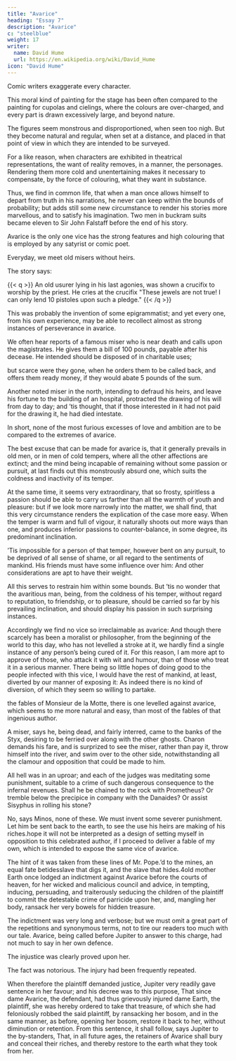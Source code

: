 ```yaml
---
title: "Avarice"
heading: "Essay 7"
description: "Avarice"
c: "steelblue"
weight: 17
writer:
  name: David Hume
  url: https://en.wikipedia.org/wiki/David_Hume
icon: "David Hume"
---
```



Comic writers exaggerate every character. 

This moral kind of painting for the stage has been often compared to the painting for cupolas and cielings, where the colours are over-charged, and every part is drawn excessively large, and beyond nature. 

The figures seem monstrous and disproportioned, when seen too nigh. But they become natural and regular, when set at a distance, and placed in that point of view in which they are intended to be surveyed.

For a like reason, when characters are exhibited in theatrical representations, the want of reality removes, in a manner, the personages. Rendering them more cold and unentertaining makes it necessary to compensate, by the force of colouring, what they want in substance.

Thus, we find in common life, that when a man once allows himself to depart from truth in his narrations, he never can keep within the bounds of probability; but adds still some new circumstance to render his stories more marvellous, and to satisfy his imagination. Two men in buckram suits became eleven to Sir John Falstaff before the end of his story.

Avarice is the only one vice has the strong features and high colouring that is employed by any satyrist or comic poet.

Everyday, we meet old misers <!-- witmen of immense fortunes, --> without heirs<!-- , who refuse themselves the most common necessaries of life, and go on heaping possessions on possessions, under all the real pressures of the severest poverty -->.

The story says:

{{< q >}}
An old usurer lying in his last agonies, was shown a crucifix to worship by the priest.  He cries at the crucifix "These jewels are not true! I can only lend 10 pistoles upon such a pledge."
{{< /q >}}


This was probably the invention of some epigrammatist; and yet every one, from his own experience, may be able to recollect almost as strong instances of perseverance in avarice. 

We often hear reports of a famous miser who is near death and calls upon the magistrates. He gives them a bill of 100 pounds, payable after his decease. He intended should be disposed of in charitable uses; 

but scarce were they gone, when he orders them to be called back, and offers them ready money, if they would abate 5 pounds of the sum.

Another noted miser in the north, intending to defraud his heirs, and leave his fortune to the building of an hospital, protracted the drawing of his will from day to day; and ’tis thought, that if those interested in it had not paid for the drawing it, he had died intestate. 

In short, none of the most furious excesses of love and ambition are to be compared to the extremes of avarice.

The best excuse that can be made for avarice is, that it generally prevails in old men, or in men of cold tempers, where all the other affections are extinct; and the mind being incapable of remaining without some passion or pursuit, at last finds out this monstrously absurd one, which suits the coldness and inactivity of its temper. 

At the same time, it seems very extraordinary, that so frosty, spiritless a passion should be able to carry us farther than all the warmth of youth and pleasure: but if we look more narrowly into the matter, we shall find, that this very circumstance renders the explication of the case more easy. When the temper is warm and full of vigour, it naturally shoots out more ways than one, and produces inferior passions to counter-balance, in some degree, its predominant inclination. 

’Tis impossible for a person of that temper, however bent on any pursuit, to be deprived of all sense of shame, or all regard to the sentiments of mankind. His friends must have some influence over him: And other considerations are apt to have their weight. 

All this serves to restrain him within some bounds. But ’tis no wonder that the avaritious man, being, from the coldness of his temper, without regard to reputation, to friendship, or to pleasure, should be carried so far by his prevailing inclination, and should display his passion in such surprising instances.

Accordingly we find no vice so irreclaimable as avarice: And though there scarcely has been a moralist or philosopher, from the beginning of the world to this day, who has not levelled a stroke at it, we hardly find a single instance of any person’s being cured of it. For this reason, I am more apt to approve of those, who attack it with wit and humour, than of those who treat it in a serious manner. There being so little hopes of doing good to the people infected with this vice, I would have the rest of mankind, at least, diverted by our manner of exposing it: As indeed there is no kind of diversion, of which they seem so willing to partake.

the fables of Monsieur de la Motte, there is one levelled against avarice, which seems to me more natural and easy, than most of the fables of that ingenious author. 

A miser, says he, being dead, and fairly interred, came to the banks of the Styx, desiring to be ferried over along with the other ghosts. Charon demands his fare, and is surprized to see the miser, rather than pay it, throw himself into the river, and swim over to the other side, notwithstanding all the clamour and opposition that could be made to him. 

All hell was in an uproar; and each of the judges was meditating some punishment, suitable to a crime of such dangerous consequence to the infernal revenues. Shall he be chained to the rock with Prometheus? Or tremble below the precipice in company with the Danaides? Or assist Sisyphus in rolling his stone? 

No, says Minos, none of these. We must invent some severer punishment. Let him be sent back to the earth, to see the use his heirs are making of his riches.hope it will not be interpreted as a design of setting myself in opposition to this celebrated author, if I proceed to deliver a fable of my own, which is intended to expose the same vice of avarice. 

The hint of it was taken from these lines of Mr. Pope.’d to the mines, an equal fate betidesslave that digs it, and the slave that hides.4old mother Earth once lodged an indictment against Avarice before the courts of heaven, for her wicked and malicious council and advice, in tempting, inducing, persuading, and traiterously seducing the children of the plaintiff to  commit the detestable crime of parricide upon her, and, mangling her body, ransack her very bowels for hidden treasure. 

The indictment was very long and verbose; but we must omit a great part of the repetitions and synonymous terms, not to tire our readers too much with our tale. Avarice, being called before Jupiter to answer to this charge, had not much to say in her own defence. 

The injustice was clearly proved upon her. 

The fact was notorious. The injury had been frequently repeated. 

When therefore the plaintiff demanded justice, Jupiter very readily gave sentence in her favour; and his decree was to this purpose, That since dame Avarice, the defendant, had thus grievously injured dame Earth, the plaintiff, she was hereby ordered to take that treasure, of which she had feloniously robbed the said plaintiff, by ransacking her bosom, and in the same manner, as before, opening her bosom, restore it back to her, without diminution or retention. From this sentence, it shall follow, says Jupiter to the by-standers, That, in all future ages, the retainers of Avarice shall bury and conceal their riches, and thereby restore to the earth what they took from her.

